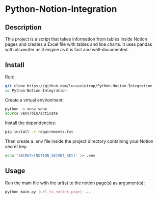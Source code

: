 # Python-Notion-Integration

## Description
This project is a script that takes information from tables inside Notion pages and creates a Excel file with tables and line charts. It uses pandas with xlsxwriter as it engine as it is fast and well-documented.

## Install

Run:
``` bash
git clone https://github.com/lucasvieirap/Python-Notion-Integration
cd Python-Notion-Integration
```

Create a virtual environment:
``` bash
python -m venv venv
source venv/bin/activate
```

Install the dependencies:
``` bash
pip install -r requirements.txt
```

Then create a .env file inside the project directory containing your Notion secret key:

``` bash
echo 'SECRET=[NOTION_SECRET_KEY]' >> .env
``` 

## Usage

Run the main file with the url(s) to the notion page(s) as argument(s):

``` bash
python main.py [url_to_notion_page] ...
```
